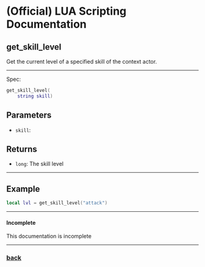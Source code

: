 
# (Official) LUA Scripting Documentation

## get_skill_level

Get the current level of a specified skill of the context actor.

___

Spec:

```lua
get_skill_level(
	string skill)
```

## Parameters

- `skill`: 

## Returns

- `long`: The skill level

___

## Example

```lua
local lvl = get_skill_level("attack")
```

___

#### Incomplete

This documentation is incomplete

___

### [back](../getters)
